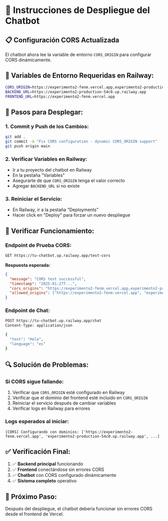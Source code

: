 # 🚀 Instrucciones de Despliegue del Chatbot

## 📋 **Configuración CORS Actualizada**

El chatbot ahora lee la variable de entorno `CORS_ORIGIN` para configurar CORS dinámicamente.

## 🔧 **Variables de Entorno Requeridas en Railway:**

```bash
CORS_ORIGIN=https://experimento2-fenm.vercel.app,experimento2-production-54c0.up.railway.app,https://experimento2-production-54c0.up.railway.app,http://localhost:5173,http://localhost:3000
BACKEND_URL=https://experimento2-production-54c0.up.railway.app
FRONTEND_URL=https://experimento2-fenm.vercel.app
```

## 🚀 **Pasos para Desplegar:**

### 1. **Commit y Push de los Cambios:**
```bash
git add .
git commit -m "Fix CORS configuration - dynamic CORS_ORIGIN support"
git push origin main
```

### 2. **Verificar Variables en Railway:**
- Ir a tu proyecto del chatbot en Railway
- En la pestaña "Variables"
- Asegurarte de que `CORS_ORIGIN` tenga el valor correcto
- Agregar `BACKEND_URL` si no existe

### 3. **Reiniciar el Servicio:**
- En Railway, ir a la pestaña "Deployments"
- Hacer click en "Deploy" para forzar un nuevo despliegue

## 🧪 **Verificar Funcionamiento:**

### **Endpoint de Prueba CORS:**
```bash
GET https://tu-chatbot.up.railway.app/test-cors
```

**Respuesta esperada:**
```json
{
  "message": "CORS test successful",
  "timestamp": "2025-01-27T...",
  "cors_origins": "https://experimento2-fenm.vercel.app,experimento2-production-54c0.up.railway.app,...",
  "allowed_origins": ["https://experimento2-fenm.vercel.app", "experimento2-production-54c0.up.railway.app", ...]
}
```

### **Endpoint de Chat:**
```bash
POST https://tu-chatbot.up.railway.app/chat
Content-Type: application/json

{
  "text": "Hola",
  "language": "es"
}
```

## 🔍 **Solución de Problemas:**

### **Si CORS sigue fallando:**
1. Verificar que `CORS_ORIGIN` esté configurado en Railway
2. Verificar que el dominio del frontend esté incluido en `CORS_ORIGIN`
3. Reiniciar el servicio después de cambiar variables
4. Verificar logs en Railway para errores

### **Logs esperados al iniciar:**
```
[CORS] Configurando con dominios: ['https://experimento2-fenm.vercel.app', 'experimento2-production-54c0.up.railway.app', ...]
```

## ✅ **Verificación Final:**

1. ✅ **Backend principal** funcionando
2. ✅ **Frontend** conectándose sin errores CORS
3. ✅ **Chatbot** con CORS configurado dinámicamente
4. ✅ **Sistema completo** operativo

## 🎯 **Próximo Paso:**

Después del despliegue, el chatbot debería funcionar sin errores CORS desde el frontend de Vercel.
